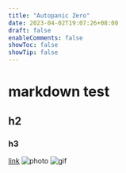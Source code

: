 ```yaml
---
title: "Autopanic Zero"
date: 2023-04-02T19:07:26+08:00
draft: false
enableComments: false
showToc: false
showTip: false
---
```


# markdown test
## h2
### h3
[link](https://)
![photo](https://imgur.com/jCgcQTi.jpg)
![gif](https://imgur.com/uAa6iKr.gif)